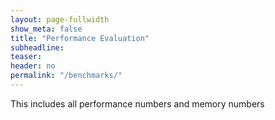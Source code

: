 ```yaml
---
layout: page-fullwidth
show_meta: false
title: "Performance Evaluation"
subheadline:
teaser:
header: no
permalink: "/benchmarks/"
---
```


This includes all performance numbers and memory numbers